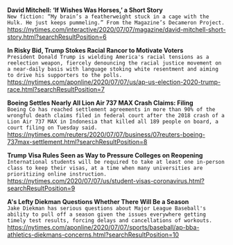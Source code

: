 **David Mitchell: ‘If Wishes Was Horses,’ a Short Story**\
`New fiction: “My brain’s a featherweight stuck in a cage with the Hulk. He just keeps pummeling.” From the Magazine’s Decameron Project.`\
https://nytimes.com/interactive/2020/07/07/magazine/david-mitchell-short-story.html?searchResultPosition=6

**In Risky Bid, Trump Stokes Racial Rancor to Motivate Voters**\
`President Donald Trump is wielding America's racial tensions as a reelection weapon, fiercely denouncing the racial justice movement on a near-daily basis with language stoking white resentment and aiming to drive his supporters to the polls.`\
https://nytimes.com/aponline/2020/07/07/us/ap-us-election-2020-trump-race.html?searchResultPosition=7

**Boeing Settles Nearly All Lion Air 737 MAX Crash Claims: Filing**\
`Boeing Co has reached settlement agreements in more than 90% of the wrongful death claims filed in federal court after the 2018 crash of a Lion Air 737 MAX in Indonesia that killed all 189 people on board, a court filing on Tuesday said.`\
https://nytimes.com/reuters/2020/07/07/business/07reuters-boeing-737max-settlement.html?searchResultPosition=8

**Trump Visa Rules Seen as Way to Pressure Colleges on Reopening**\
`International students will be required to take at least one in-person class to keep their visas, at a time when many universities are prioritizing online instruction.`\
https://nytimes.com/2020/07/07/us/student-visas-coronavirus.html?searchResultPosition=9

**A's Lefty Diekman Questions Whether There Will Be a Season**\
`Jake Diekman has serious questions about Major League Baseball's ability to pull off a season given the issues everywhere getting timely test results, forcing delays and cancellations of workouts.`\
https://nytimes.com/aponline/2020/07/07/sports/baseball/ap-bba-athletics-diekmans-concerns.html?searchResultPosition=10

